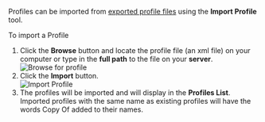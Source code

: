 Profiles can be imported from [exported profile files](index.php?option=com_content&view=article&id=322:profiles-export&catid=100:profiles&Itemid=93 "Exporting Profiles") using the **Import Profile** tool.

To import a Profile

1. Click the **Browse** button and locate the profile file (an xml file) on your computer or type in the **full path** to the file on your **server**.  
  ![Browse for profile](https://cdn.joomlacontenteditor.net/images/docs/profiles/import_profiles_browse.jpg)
2. Click the **Import** button.  
  ![Import Profile](https://cdn.joomlacontenteditor.net/images/docs/profiles/import_profiles_import.jpg)
3. The profiles will be imported and will display in the **Profiles List**. Imported profiles with the same name as existing profiles will have the words Copy Of added to their names.